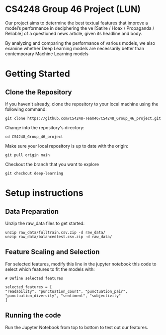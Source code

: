 # CS4248 Group 46 Project (LUN)

Our project aims to determine the best textual features that improve a
model’s performance in deciphering the ve
[Satire / Hoax / Propaganda / Reliable] of a questioned news article, given its headline and body.

By analyzing and comparing the performance
of various models, we also examine whether Deep Learning models are necessarily better than contemporary Machine Learning models

# Getting Started

## Clone the Repository

If you haven't already, clone the repository to your local machine using the following command:

```
git clone https://github.com/CS4248-Team46/CS4248_Group_46_project.git
```

Change into the repository's directory:

```
cd CS4248_Group_46_project
```

Make sure your local repository is up to date with the origin:

```
git pull origin main
```

Checkout the branch that you want to explore

```
git checkout deep-learning
```

# Setup instructions

## Data Preparation

Unzip the raw_data files to get started:

```
unzip raw_data/fulltrain.csv.zip -d raw_data/
unzip raw_data/balancedtest.csv.zip -d raw_data/
```

## Feature Scaling and Selection

For selected features, modify this line in the jupyter notebook this code to select which features to fit the models with:

```
# Define selected features

selected_features = [
"readability", "punctuation_count", "punctuation_pair",
"punctuation_diversity", "sentiment", "subjectivity"
]
```

## Running the code

Run the Jupyter Notebook from top to bottom to test out our features.
